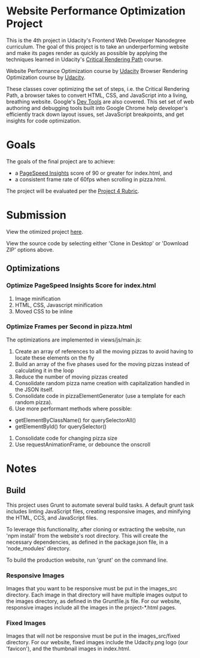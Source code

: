 Website Performance Optimization Project
========================================

This is the 4th project in Udacity's Frontend Web Developer Nanodegree curriculum. The goal of this project is
to take an underperforming website and make its pages render as quickly as possible by applying the techniques
learned in Udacity's [Critical Rendering Path](https://www.udacity.com/course/ud884) course.

Website Performance Optimization course by [Udacity](https://www.udacity.com/course/website-performance-optimization--ud884)
Browser Rendering Optimization course by [Udacity](https://www.udacity.com/course/browser-rendering-optimization--ud860).

These classes cover optimizing the set of steps, i.e. the Critical Rendering Path, a browser takes to convert
HTML, CSS, and JavaScript into a living, breathing website. Google's [Dev Tools](https://developers.google.com/web/tools/chrome-devtools/)
are also covered. This set set of web authoring and debugging tools built into Google Chrome help developer's
efficiently track down layout issues, set JavaScript breakpoints, and get insights for code optimization.

Goals
=====

The goals of the final project are to achieve:
* a <a href="https://developers.google.com/speed/pagespeed/insights/?url=drmumford.github.io%2Ffrontend-nanodegree-mobile-portfolio%2F" target="_blank">PageSpeed Insights</a> score of 90 or greater for index.html, and
* a consistent frame rate of 60fps when scrolling in pizza.html.

The project will be evaluated per the <a href="http://drmumford.github.io/frontend-nanodegree-mobile-portfolio/P4_Rubric.pdf" target="_blank">Project 4 Rubric</a>.

Submission
==========

View the otimized project [here](http://drmumford.github.io/frontend-nanodegree-mobile-portfolio/).

View the source code by selecting either 'Clone in Desktop' or 'Download ZIP' options above.

## Optimizations

### Optimize PageSpeed Insights Score for index.html
1. Image minification
1. HTML, CSS, Javascript minification
1. Moved CSS to be inline

### Optimize Frames per Second in pizza.html
The optimizations are implemented in views/js/main.js:

1. Create an array of references to all the moving pizzas to avoid having to locate these elements on the fly
1. Build an array of the five phases used for the moving pizzas instead of calculating it in the loop
1. Reduce the number of moving pizzas created
1. Consolidate random pizza name creation with capitalization handled in the JSON itself.
1. Consolidate code in pizzaElementGenerator (use a template for each random pizza).
1. Use more performant methods where possible:
 * getElementByClassName() for querySelectorAll()
 * getElementById() for querySelector()
1. Consolidate code for changing pizza size
1. Use requestAnimationFrame, or debounce the onscroll

Notes
=====

## Build
This project uses Grunt to automate several build tasks. A default grunt task includes linting JavaScript
files, creating responsive images, and minifying the HTML, CCS, and JavaScript files.

To leverage this functionality, after cloning or extracting the website, run 'npm install' from the website's
root directory. This will create the necessary dependencies, as defined in the package.json
file, in a 'node_modules' directory.

To build the production website, run 'grunt' on the command line.

### Responsive Images
Images that you want to be responsive must be put in the images_src directory. Each image in that directory will
have multiple images output to the images directory, as defined in the Gruntfile.js file. For our website,
responsive images include all the images in the project-*.html pages.

### Fixed Images
Images that will not be responsive must be put in the images_src/fixed directory. For our website, fixed
images include the Udacity.png logo (our 'favicon'), and the thumbnail images in index.html.

